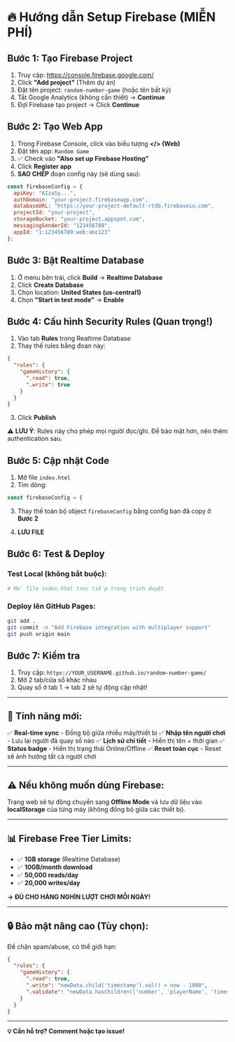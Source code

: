 # 🔥 Hướng dẫn Setup Firebase (MIỄN PHÍ)

## Bước 1: Tạo Firebase Project

1. Truy cập: https://console.firebase.google.com/
2. Click **"Add project"** (Thêm dự án)
3. Đặt tên project: `random-number-game` (hoặc tên bất kỳ)
4. Tắt Google Analytics (không cần thiết) → **Continue**
5. Đợi Firebase tạo project → Click **Continue**

## Bước 2: Tạo Web App

1. Trong Firebase Console, click vào biểu tượng **</> (Web)**
2. Đặt tên app: `Random Game`
3. ✅ Check vào **"Also set up Firebase Hosting"**
4. Click **Register app**
5. **SAO CHÉP** đoạn config này (sẽ dùng sau):

```javascript
const firebaseConfig = {
  apiKey: "AIzaSy...",
  authDomain: "your-project.firebaseapp.com",
  databaseURL: "https://your-project-default-rtdb.firebaseio.com",
  projectId: "your-project",
  storageBucket: "your-project.appspot.com",
  messagingSenderId: "123456789",
  appId: "1:123456789:web:abc123"
};
```

## Bước 3: Bật Realtime Database

1. Ở menu bên trái, click **Build** → **Realtime Database**
2. Click **Create Database**
3. Chọn location: **United States (us-central1)**
4. Chọn **"Start in test mode"** → **Enable**

## Bước 4: Cấu hình Security Rules (Quan trọng!)

1. Vào tab **Rules** trong Realtime Database
2. Thay thế rules bằng đoạn này:

```json
{
  "rules": {
    "gameHistory": {
      ".read": true,
      ".write": true
    }
  }
}
```

3. Click **Publish**

⚠️ **LƯU Ý**: Rules này cho phép mọi người đọc/ghi. Để bảo mật hơn, nên thêm authentication sau.

## Bước 5: Cập nhật Code

1. Mở file `index.html`
2. Tìm dòng:
```javascript
const firebaseConfig = {
```

3. Thay thế toàn bộ object `firebaseConfig` bằng config bạn đã copy ở **Bước 2**

4. **LƯU FILE**

## Bước 6: Test & Deploy

### Test Local (không bắt buộc):
```bash
# Mở file index.html trực tiếp trong trình duyệt
```

### Deploy lên GitHub Pages:
```bash
git add .
git commit -m "Add Firebase integration with multiplayer support"
git push origin main
```

## Bước 7: Kiểm tra

1. Truy cập: `https://YOUR_USERNAME.github.io/random-number-game/`
2. Mở 2 tab/cửa sổ khác nhau
3. Quay số ở tab 1 → tab 2 sẽ tự động cập nhật!

---

## 🎯 Tính năng mới:

✅ **Real-time sync** - Đồng bộ giữa nhiều máy/thiết bị
✅ **Nhập tên người chơi** - Lưu lại người đã quay số nào
✅ **Lịch sử chi tiết** - Hiển thị tên + thời gian
✅ **Status badge** - Hiển thị trạng thái Online/Offline
✅ **Reset toàn cục** - Reset sẽ ảnh hưởng tất cả người chơi

---

## ⚠️ Nếu không muốn dùng Firebase:

Trang web sẽ tự động chuyển sang **Offline Mode** và lưu dữ liệu vào **localStorage** của từng máy (không đồng bộ giữa các thiết bị).

---

## 📊 Firebase Free Tier Limits:

- ✅ **1GB storage** (Realtime Database)
- ✅ **10GB/month download**
- ✅ **50,000 reads/day**
- ✅ **20,000 writes/day**

**→ ĐỦ CHO HÀNG NGHÌN LƯỢT CHƠI MỖI NGÀY!**

---

## 🔒 Bảo mật nâng cao (Tùy chọn):

Để chặn spam/abuse, có thể giới hạn:

```json
{
  "rules": {
    "gameHistory": {
      ".read": true,
      ".write": "newData.child('timestamp').val() > now - 1000",
      ".validate": "newData.hasChildren(['number', 'playerName', 'timestamp'])"
    }
  }
}
```

---

**💡 Cần hỗ trợ? Comment hoặc tạo issue!**
